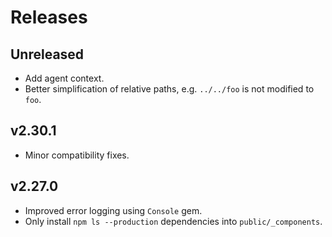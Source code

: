 # Releases

## Unreleased

  - Add agent context.
  - Better simplification of relative paths, e.g. `../../foo` is not modified to `foo`.

## v2.30.1

  - Minor compatibility fixes.

## v2.27.0

  - Improved error logging using `Console` gem.
  - Only install `npm ls --production` dependencies into `public/_components`.
